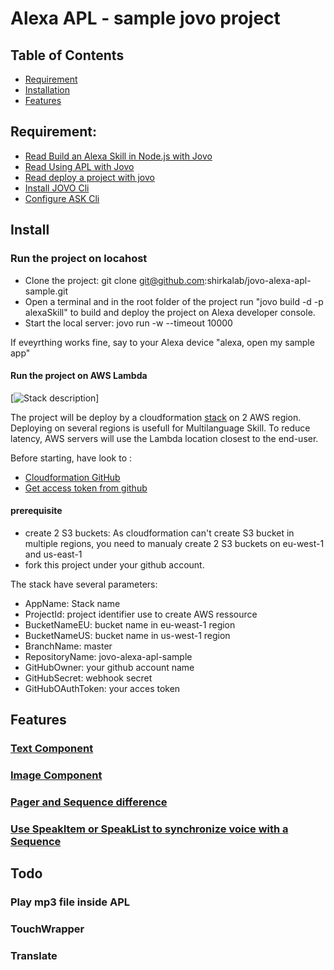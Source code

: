 # Alexa APL - sample jovo project

## Table of Contents

* [Requirement](#requirement)
* [Installation](#Install)
* [Features](#features)


## Requirement: 

* [Read Build an Alexa Skill in Node.js with Jovo](https://www.jovo.tech/tutorials/alexa-skill-tutorial-nodejs)
* [Read Using APL with Jovo](https://www.jovo.tech/tutorials/alexa-presentation-language)
* [Read deploy a project with jovo](https://www.jovo.tech/docs/cli/deploy)
* [Install JOVO Cli](https://www.jovo.tech/docs/cli)
* [Configure ASK Cli](https://developer.amazon.com/fr/docs/smapi/quick-start-alexa-skills-kit-command-line-interface.html)

## Install

### Run the project on locahost
* Clone the project: git clone git@github.com:shirkalab/jovo-alexa-apl-sample.git
* Open a terminal and in the root folder of the project run "jovo build -d -p alexaSkill" to build and deploy the project on Alexa developer console.
* Start the local server:  jovo run -w --timeout 10000

If eveyrthing works fine, say to your Alexa device "alexa, open my sample app"

#### Run the project on AWS Lambda
[![Stack description](./stack/cf.png)]

The project will be deploy by a cloudformation [stack](./cloudformation/stack.yml) on 2 AWS region.
Deploying on several regions is usefull for Multilanguage Skill. To reduce latency, AWS servers will use the Lambda location closest to the end-user.

Before starting, have look to :
* [Cloudformation GitHub](https://docs.aws.amazon.com/fr_fr/codepipeline/latest/userguide/tutorials-cloudformation-github.html)
* [Get access token from github](https://help.github.com/en/articles/creating-a-personal-access-token-for-the-command-line)

#### prerequisite

* create 2 S3 buckets: As cloudformation can't create S3 bucket in multiple regions, you need to manualy create 2 S3 buckets on eu-west-1 and us-east-1
* fork this project under your github account.

The stack have several parameters:
  * AppName: Stack name
  * ProjectId: project identifier use to create AWS ressource 
  * BucketNameEU: bucket name in eu-weast-1 region
  * BucketNameUS: bucket name in us-west-1 region
  * BranchName: master
  * RepositoryName: jovo-alexa-apl-sample
  * GitHubOwner: your github account name
  * GitHubSecret: webhook secret
  * GitHubOAuthToken: your acces token




## Features

### [Text Component](./src/apl/text.json)

### [Image Component](./src/apl/image.json)

### [Pager and Sequence difference](./src/apl/PagerSequence.json)

### [Use SpeakItem or SpeakList to synchronize voice with a Sequence](./src/apl/syncAudio.json)

## Todo
### Play mp3 file inside APL
### TouchWrapper
### Translate
